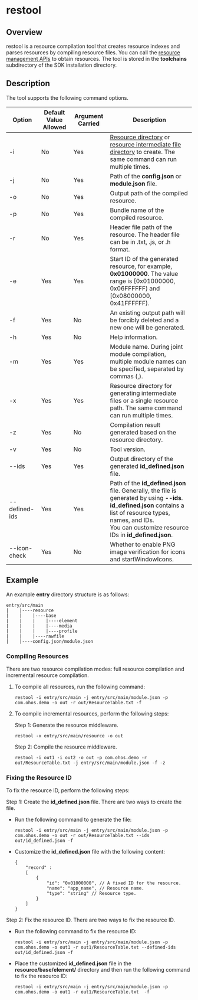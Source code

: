 # restool


## Overview

restool is a resource compilation tool that creates resource indexes and parses resources by compiling resource files. You can call the [resource management APIs](../reference/apis/js-apis-resource-manager.md) to obtain resources. The tool is stored in the **toolchains** subdirectory of the SDK installation directory.

## Description

The tool supports the following command options.

| Option| Default Value Allowed| Argument Carried| Description|
| -------- | -------- | -------- | -------- |
| -i | No| Yes| [Resource directory](#compiling-resources) or [resource intermediate file directory](#compiling-resources) to create. The same command can run multiple times.|
| -j | No| Yes| Path of the **config.json** or **module.json** file.|
| -o | No| Yes| Output path of the compiled resource.|
| -p | No| Yes| Bundle name of the compiled resource.|
| -r | No| Yes| Header file path of the resource. The header file can be in .txt, .js, or .h format.|
| -e | Yes| Yes| Start ID of the generated resource, for example, **0x01000000**. The value range is [0x01000000, 0x06FFFFFF) and [0x08000000, 0x41FFFFFF).|
| -f | Yes| No| An existing output path will be forcibly deleted and a new one will be generated.|
| -h | Yes| No| Help information.|
| -m | Yes| Yes| Module name. During joint module compilation, multiple module names can be specified, separated by commas (,).|
| -x | Yes| Yes| Resource directory for generating intermediate files or a single resource path. The same command can run multiple times.|
| -z | Yes| No| Compilation result generated based on the resource directory.|
| -v | Yes| No| Tool version.|
| --ids | Yes| Yes| Output directory of the generated **id_defined.json** file.|
| --defined-ids | Yes| Yes| Path of the **id_defined.json** file. Generally, the file is generated by using **--ids**.<br>**id_defined.json** contains a list of resource types, names, and IDs.<br>You can customize resource IDs in **id_defined.json**.|
| --icon-check | Yes| No| Whether to enable PNG image verification for icons and startWindowIcons.|

## Example

An example **entry** directory structure is as follows:
```
entry/src/main
|    |----resource
|    |    |----base
|    |    |    |----element
|    |    |    |----media
|    |    |    |----profile
|    |    |----rawfile
|    |----config.json/module.json
```

### Compiling Resources

There are two resource compilation modes: full resource compilation and incremental resource compilation.

1. To compile all resources, run the following command:

   ```
   restool -i entry/src/main -j entry/src/main/module.json -p com.ohos.demo -o out -r out/ResourceTable.txt -f
   ```

2. To compile incremental resources, perform the following steps:

   Step 1: Generate the resource middleware.

   ```
   restool -x entry/src/main/resource -o out
   ```

   Step 2: Compile the resource middleware.

   ```
   restool -i out1 -i out2 -o out -p com.ohos.demo -r out/ResourceTable.txt -j entry/src/main/module.json -f -z
   ```

### Fixing the Resource ID

To fix the resource ID, perform the following steps:

Step 1: Create the **id_defined.json** file. There are two ways to create the file.

+ Run the following command to generate the file:

  ```
  restool -i entry/src/main -j entry/src/main/module.json -p com.ohos.demo -o out -r out/ResourceTable.txt --ids out/id_defined.json -f
  ```

+ Customize the **id_defined.json** file with the following content:

  ```
  {
      "record" :
      [
          {
              "id": "0x01000000", // A fixed ID for the resource.
              "name": "app_name", // Resource name.
              "type": "string" // Resource type.
          }
      ]
  }
  ```

Step 2: Fix the resource ID. There are two ways to fix the resource ID.

+ Run the following command to fix the resource ID:

  ```
  restool -i entry/src/main -j entry/src/main/module.json -p com.ohos.demo -o out1 -r out1/ResourceTable.txt --defined-ids out/id_defined.json -f
  ```

+ Place the customized **id_defined.json** file in the **resource/base/element/** directory and then run the following command to fix the resource ID:

  ```
  restool -i entry/src/main -j entry/src/main/module.json -p com.ohos.demo -o out1 -r out1/ResourceTable.txt  -f
  ```